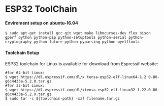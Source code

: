 # ESP32 ToolChain


#### Enviroment setup on ubuntu-16.04
```
$ sudo apt-get install gcc git wget make libncurses-dev flex bison gperf python python-pip python-setuptools python-serial python-cryptography python-future python-pyparsing python-pyelftools
```
#### Toolchain Setup
ESP32 toolchain for Linux is available for download from Espressif website:
```
#for 64-bit Linux:
$ wget https://dl.espressif.com/dl/x tensa-esp32-elf-linux64-1.2 0-80-g6c4433a-5.2.0.tar.gz
#for 32-bit Linux:
$ wget https://dl.espressif.com/dl/xtensa-esp32-elf-linux32-1.22.0-80-g6c4433a-5.2.0.tar.gz
$ sudo tar -c ${toolchain-path} -xzf filename.tar.gz
```

